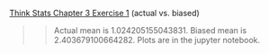[Think Stats Chapter 3 Exercise 1](http://greenteapress.com/thinkstats2/html/thinkstats2004.html#toc31) (actual vs. biased)

>> Actual mean is 1.024205155043831. Biased mean is 2.403679100664282. Plots are in the jupyter notebook.
